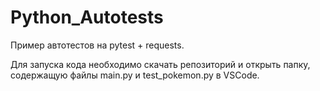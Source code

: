 # Python_Autotests
Пример автотестов на pytest + requests.

Для запуска кода необходимо скачать репозиторий и открыть папку, содержащую файлы main.py и test_pokemon.py в VSCode.
